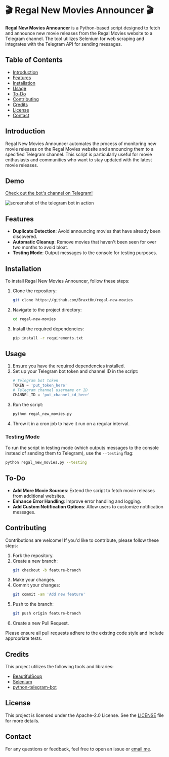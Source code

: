 # 🎬 Regal New Movies Announcer 🎬

**Regal New Movies Announcer** is a Python-based script designed to fetch and announce new movie releases from the Regal Movies website to a Telegram channel. The tool utilizes Selenium for web scraping and integrates with the Telegram API for sending messages.

## Table of Contents

- [Introduction](#introduction)
- [Features](#features)
- [Installation](#installation)
- [Usage](#usage)
- [To-Do](#to-do)
- [Contributing](#contributing)
- [Credits](#credits)
- [License](#license)
- [Contact](#contact)

## Introduction

Regal New Movies Announcer automates the process of monitoring new movie releases on the Regal Movies website and announcing them to a specified Telegram channel. This script is particularly useful for movie enthusiasts and communities who want to stay updated with the latest movie releases.

## Demo

[Check out the bot's channel on Telegram!](https://t.me/newregalmovies)

![screenshot of the telegram bot in action](https://mokuroh.club/images/regal-bot-demo.png)

## Features

- **Duplicate Detection**: Avoid announcing movies that have already been discovered.
- **Automatic Cleanup**: Remove movies that haven't been seen for over two months to avoid bloat.
- **Testing Mode**: Output messages to the console for testing purposes.

## Installation

To install Regal New Movies Announcer, follow these steps:

1. Clone the repository:
    ```sh
    git clone https://github.com/Braxt0n/regal-new-movies
    ```
2. Navigate to the project directory:
    ```sh
    cd regal-new-movies
    ```
3. Install the required dependencies:
    ```sh
    pip install -r requirements.txt
    ```

## Usage

1. Ensure you have the required dependencies installed.
2. Set up your Telegram bot token and channel ID in the script:
    ```python
    # Telegram bot token
    TOKEN = 'put_token_here'
    # Telegram channel username or ID
    CHANNEL_ID = 'put_channel_id_here'
    ```
3. Run the script:
    ```sh
    python regal_new_movies.py
    ```
4. Throw it in a cron job to have it run on a regular interval.

### Testing Mode

To run the script in testing mode (which outputs messages to the console instead of sending them to Telegram), use the `--testing` flag:
```sh
python regal_new_movies.py --testing
```
## To-Do

- **Add More Movie Sources**: Extend the script to fetch movie releases from additional websites.
- **Enhance Error Handling**: Improve error handling and logging.
- **Add Custom Notification Options**: Allow users to customize notification messages.

## Contributing

Contributions are welcome! If you'd like to contribute, please follow these steps:

1. Fork the repository.
2. Create a new branch:
    ```sh
    git checkout -b feature-branch
    ```
3. Make your changes.
4. Commit your changes:
    ```sh
    git commit -am 'Add new feature'
    ```
5. Push to the branch:
    ```sh
    git push origin feature-branch
    ```
6. Create a new Pull Request.

Please ensure all pull requests adhere to the existing code style and include appropriate tests.

## Credits

This project utilizes the following tools and libraries:

- [BeautifulSoup](https://www.crummy.com/software/BeautifulSoup/)
- [Selenium](https://www.selenium.dev/)
- [python-telegram-bot](https://github.com/python-telegram-bot/python-telegram-bot)

## License

This project is licensed under the Apache-2.0 License. See the [LICENSE](LISCENSE) file for more details.

## Contact

For any questions or feedback, feel free to open an issue or [email me](https://mokuroh.club/about/).